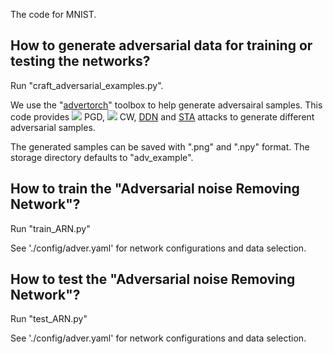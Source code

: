 The code for MNIST.

## How to generate adversarial data for training or testing the networks?
Run "craft_adversarial_examples.py".

We use the "[advertorch](https://github.com/BorealisAI/advertorch)" toolbox to help generate adversairal samples. This code provides ![](http://latex.codecogs.com/svg.latex?L_{\infty}) PGD, ![](http://latex.codecogs.com/svg.latex?L_{2}) CW, [DDN](https://arxiv.org/abs/1811.09600) and [STA](https://openreview.net/forum?id=HyydRMZC-) attacks to generate different adversarial samples.

The generated samples can be saved with ".png" and ".npy" format. The storage directory defaults to "adv_example".

## How to train the "Adversarial noise Removing Network"?
Run "train_ARN.py"

See './config/adver.yaml' for network configurations and data selection.

## How to test the "Adversarial noise Removing Network"?
Run "test_ARN.py"

See './config/adver.yaml' for network configurations and data selection.
